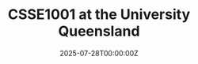 ---
title: CSSE1001 at the University Queensland
summary: 
date: "2025-07-28T00:00:00Z"
reading_time: false
share: false
commentable: false
editable: false
tags: ["academic"]
---